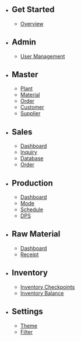 - ## Get Started

  - [Overview](/{{route}}/{{version}}/overview)

- ## Admin

  - [User Management](/{{route}}/{{version}}/Admin/user-management)

- ## Master

  - [Plant](/{{route}}/{{version}}/Master/plant)
  - [Material](/{{route}}/{{version}}/Master/material)
  - [Order](/{{route}}/{{version}}/Master/order)
  - [Customer](/{{route}}/{{version}}/Master/customer)
  - [Supplier](/{{route}}/{{version}}/Master/supplier)

- ## Sales

  - [Dashboard](/{{route}}/{{version}}/SalesPlan/dashboard)
  - [Inquiry](/{{route}}/{{version}}/SalesPlan/inquiry)
  - [Database](/{{route}}/{{version}}/SalesPlan/database)
  - [Order](/{{route}}/{{version}}/SalesPlan/order)

- ## Production

  - [Dashboard](/{{route}}/{{version}}/ProductionPlan/dashboard)
  - [Mode](/{{route}}/{{version}}/ProductionPlan/mode)
  - [Schedule](/{{route}}/{{version}}/ProductionPlan/schedule)
  - [DPS](/{{route}}/{{version}}/ProductionPlan/DPS)

- ## Raw Material

  - [Dashboard](/{{route}}/{{version}}/MaterialProc/dashboard)
  - [Receipt](/{{route}}/{{version}}/MaterialProc/receipt)

- ## Inventory

  - [Inventory Checkpoints](/{{route}}/{{version}}/InvBalance/inventory-checkpoints)
  - [Inventory Balance](/{{route}}/{{version}}/InvBalance/inventory-balance)

- ## Settings

  - [Theme](/{{route}}/{{version}}/Settings/theme)
  - [Filter](/{{route}}/{{version}}/Settings/filter)
